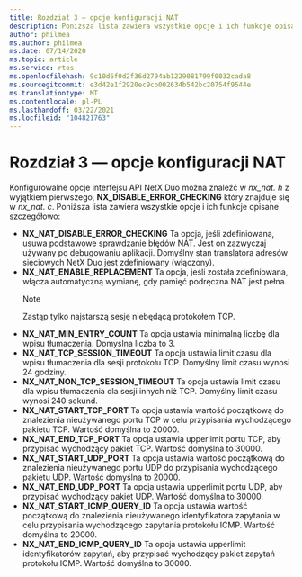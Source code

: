 ```yaml
---
title: Rozdział 3 — opcje konfiguracji NAT
description: Poniższa lista zawiera wszystkie opcje i ich funkcje opisane szczegółowo.
author: philmea
ms.author: philmea
ms.date: 07/14/2020
ms.topic: article
ms.service: rtos
ms.openlocfilehash: 9c10d6f0d2f36d2794ab1229081799f0032cada8
ms.sourcegitcommit: e3d42e1f2920ec9cb002634b542bc20754f9544e
ms.translationtype: MT
ms.contentlocale: pl-PL
ms.lasthandoff: 03/22/2021
ms.locfileid: "104821763"
---
```

# <a name="chapter-3---nat-configuration-options"></a>Rozdział 3 — opcje konfiguracji NAT

Konfigurowalne opcje interfejsu API NetX Duo można znaleźć w *nx_nat. h* z wyjątkiem pierwszego, **NX_DISABLE_ERROR_CHECKING** który znajduje się w *nx_nat. c*. Poniższa lista zawiera wszystkie opcje i ich funkcje opisane szczegółowo:

- **NX_NAT_DISABLE_ERROR_CHECKING** Ta opcja, jeśli zdefiniowana, usuwa podstawowe sprawdzanie błędów NAT. Jest on zazwyczaj używany po debugowaniu aplikacji. Domyślny stan translatora adresów sieciowych NetX Duo jest zdefiniowany (włączony).
- **NX_NAT_ENABLE_REPLACEMENT** Ta opcja, jeśli została zdefiniowana, włącza automatyczną wymianę, gdy pamięć podręczna NAT jest pełna.
  > [!NOTE]
  > Zastąp tylko najstarszą sesję niebędącą protokołem TCP.
- **NX_NAT_MIN_ENTRY_COUNT** Ta opcja ustawia minimalną liczbę dla wpisu tłumaczenia. Domyślna liczba to 3.
- **NX_NAT_TCP_SESSION_TIMEOUT** Ta opcja ustawia limit czasu dla wpisu tłumaczenia dla sesji protokołu TCP. Domyślny limit czasu wynosi 24 godziny.
- **NX_NAT_NON_TCP_SESSION_TIMEOUT** Ta opcja ustawia limit czasu dla wpisu tłumaczenia dla sesji innych niż TCP. Domyślny limit czasu wynosi 240 sekund.
- **NX_NAT_START_TCP_PORT** Ta opcja ustawia wartość początkową do znalezienia nieużywanego portu TCP w celu przypisania wychodzącego pakietu TCP. Wartość domyślna to 20000.
- **NX_NAT_END_TCP_PORT** Ta opcja ustawia upperlimit portu TCP, aby przypisać wychodzący pakiet TCP. Wartość domyślna to 30000.
- **NX_NAT_START_UDP_PORT** Ta opcja ustawia wartość początkową do znalezienia nieużywanego portu UDP do przypisania wychodzącego pakietu UDP. Wartość domyślna to 20000.
- **NX_NAT_END_UDP_PORT** Ta opcja ustawia upperlimit portu UDP, aby przypisać wychodzący pakiet UDP. Wartość domyślna to 30000.
- **NX_NAT_START_ICMP_QUERY_ID** Ta opcja ustawia wartość początkową do znalezienia nieużywanego identyfikatora zapytania w celu przypisania wychodzącego zapytania protokołu ICMP. Wartość domyślna to 20000.
- **NX_NAT_END_ICMP_QUERY_ID** Ta opcja ustawia upperlimit identyfikatorów zapytań, aby przypisać wychodzący pakiet zapytań protokołu ICMP. Wartość domyślna to 30000.

